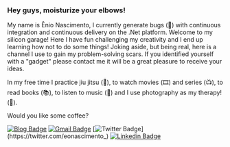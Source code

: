 ### Hey guys, moisturize your elbows!

My name is Ênio Nascimento, I currently generate bugs (🐛) with continuous integration and continuous delivery on the .Net platform.
Welcome to my silicon garage! Here I have fun challenging my creativity and I end up learning how not to do some things!
Joking aside, but being real, here is a channel I use to gain my problem-solving scars.
If you identified yourself with a "gadget" please contact me it will be a great pleasure to receive your ideas.

In my free time I practice jiu jitsu (👘),
to watch movies (🎞️) and series (📺),
to read books (📚),
to listen to music (🎵) and I use photography as my therapy!(📸).

Would you like some coffee?

[![Blog Badge](https://img.shields.io/badge/-Medium-12100E?style=flat-square&labelColor=12100E&logo=Medium&logoColor=white&link=https://medium.com/@eonascimento)](https://medium.com/@eonascimento)
[![Gmail Badge](https://img.shields.io/badge/-Gmail-c14438?style=flat-square&logo=Gmail&logoColor=white&link=mailto:enio.eon@gmail.com)](mailto:enio.eon@gmail.com/)
[![Twitter Badge](https://img.shields.io/badge/-Twitter-1ca0f1?style=flat-square&labelColor=1ca0f1&logo=twitter&logoColor=white&link=https://twitter.com/eonascimento_)](https://twitter.com/eonascimento_)
[![Linkedin Badge](https://img.shields.io/badge/-LinkedIn-blue?style=flat-square&logo=Linkedin&logoColor=white&link=https://www.linkedin.com/in/felipefialho)](https://www.linkedin.com/in/enionascimento)


